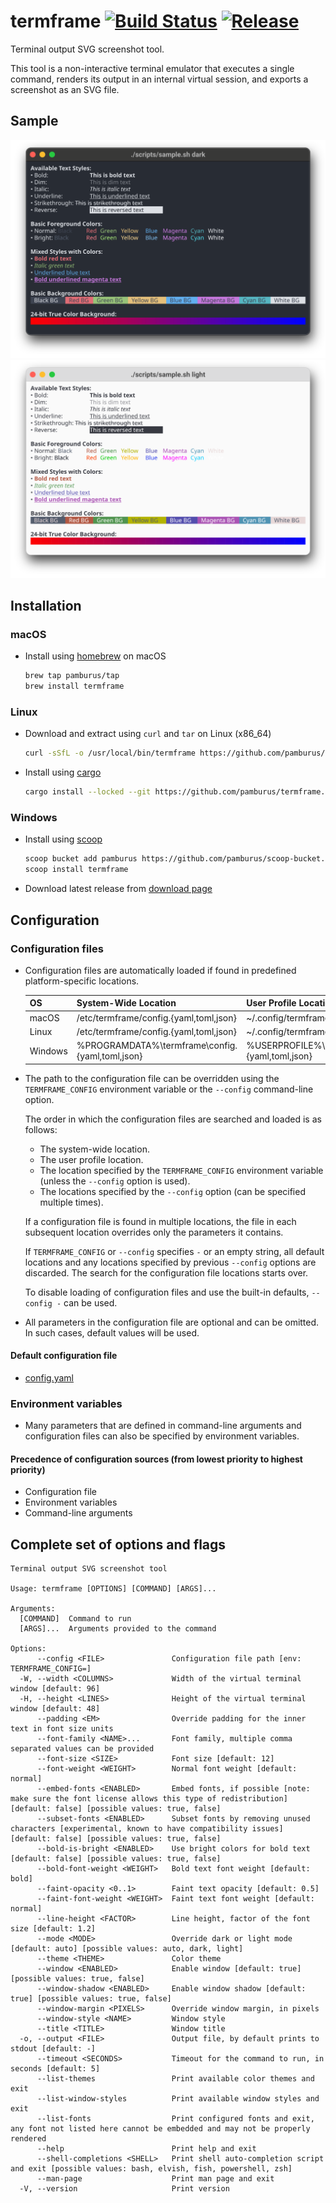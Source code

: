 # termframe [![Build Status][ci-img]][ci] [![Release][release-img]][release]

Terminal output SVG screenshot tool.

This tool is a non-interactive terminal emulator that executes a single command, renders its output in an internal virtual session, and exports a screenshot as an SVG file.

## Sample

![sample-dark](doc/sample-dark.svg#gh-dark-mode-only)
![sample-light](doc/sample-light.svg#gh-light-mode-only)

## Installation

### macOS

* Install using [homebrew](https://brew.sh) on macOS

  ```sh
  brew tap pamburus/tap
  brew install termframe
  ```

### Linux

* Download and extract using `curl` and `tar` on Linux (x86_64)

    ```sh
    curl -sSfL -o /usr/local/bin/termframe https://github.com/pamburus/termframe/releases/latest/download/termframe-linux-x86_64-musl.tar.gz | tar xz
    ```

* Install using [cargo](https://www.rust-lang.org/tools/install)

    ```sh
    cargo install --locked --git https://github.com/pamburus/termframe.git
    ```

### Windows

* Install using [scoop](https://scoop.sh)

    ```sh
    scoop bucket add pamburus https://github.com/pamburus/scoop-bucket.git
    scoop install termframe
    ```

* Download latest release from [download page](https://github.com/pamburus/termframe/releases/latest)

## Configuration

### Configuration files

* Configuration files are automatically loaded if found in predefined platform-specific locations.

    | OS      | System-Wide Location                     | User Profile Location                                          |
    | ------- | ---------------------------------------- |  ------------------------------------------------------- |
    | macOS   | /etc/termframe/config.{yaml,toml,json}          | ~/.config/termframe/config.{yaml,toml,json}                     |
    | Linux   | /etc/termframe/config.{yaml,toml,json}          | ~/.config/termframe/config.{yaml,toml,json}                     |
    | Windows | %PROGRAMDATA%\termframe\config.{yaml,toml,json} | %USERPROFILE%\AppData\Roaming\termframe\config.{yaml,toml,json} |

* The path to the configuration file can be overridden using the `TERMFRAME_CONFIG` environment variable or the `--config` command-line option.

  The order in which the configuration files are searched and loaded is as follows:
  * The system-wide location.
  * The user profile location.
  * The location specified by the `TERMFRAME_CONFIG` environment variable (unless the `--config` option is used).
  * The locations specified by the `--config` option (can be specified multiple times).

  If a configuration file is found in multiple locations, the file in each subsequent location overrides only the parameters it contains.

  If `TERMFRAME_CONFIG` or `--config` specifies `-` or an empty string, all default locations and any locations specified by previous `--config` options are discarded. The search for the configuration file locations starts over.

  To disable loading of configuration files and use the built-in defaults, `--config -` can be used.

* All parameters in the configuration file are optional and can be omitted. In such cases, default values will be used.

#### Default configuration file

* [config.yaml](src/assets/config.yaml)

### Environment variables

* Many parameters that are defined in command-line arguments and configuration files can also be specified by environment variables.

#### Precedence of configuration sources (from lowest priority to highest priority)

* Configuration file
* Environment variables
* Command-line arguments

## Complete set of options and flags

```text
Terminal output SVG screenshot tool

Usage: termframe [OPTIONS] [COMMAND] [ARGS]...

Arguments:
  [COMMAND]  Command to run
  [ARGS]...  Arguments provided to the command

Options:
      --config <FILE>               Configuration file path [env: TERMFRAME_CONFIG=]
  -W, --width <COLUMNS>             Width of the virtual terminal window [default: 96]
  -H, --height <LINES>              Height of the virtual terminal window [default: 48]
      --padding <EM>                Override padding for the inner text in font size units
      --font-family <NAME>...       Font family, multiple comma separated values can be provided
      --font-size <SIZE>            Font size [default: 12]
      --font-weight <WEIGHT>        Normal font weight [default: normal]
      --embed-fonts <ENABLED>       Embed fonts, if possible [note: make sure the font license allows this type of redistribution] [default: false] [possible values: true, false]
      --subset-fonts <ENABLED>      Subset fonts by removing unused characters [experimental, known to have compatibility issues] [default: false] [possible values: true, false]
      --bold-is-bright <ENABLED>    Use bright colors for bold text [default: false] [possible values: true, false]
      --bold-font-weight <WEIGHT>   Bold text font weight [default: bold]
      --faint-opacity <0..1>        Faint text opacity [default: 0.5]
      --faint-font-weight <WEIGHT>  Faint text font weight [default: normal]
      --line-height <FACTOR>        Line height, factor of the font size [default: 1.2]
      --mode <MODE>                 Override dark or light mode [default: auto] [possible values: auto, dark, light]
      --theme <THEME>               Color theme
      --window <ENABLED>            Enable window [default: true] [possible values: true, false]
      --window-shadow <ENABLED>     Enable window shadow [default: true] [possible values: true, false]
      --window-margin <PIXELS>      Override window margin, in pixels
      --window-style <NAME>         Window style
      --title <TITLE>               Window title
  -o, --output <FILE>               Output file, by default prints to stdout [default: -]
      --timeout <SECONDS>           Timeout for the command to run, in seconds [default: 5]
      --list-themes                 Print available color themes and exit
      --list-window-styles          Print available window styles and exit
      --list-fonts                  Print configured fonts and exit, any font not listed here cannot be embedded and may not be properly rendered
      --help                        Print help and exit
      --shell-completions <SHELL>   Print shell auto-completion script and exit [possible values: bash, elvish, fish, powershell, zsh]
      --man-page                    Print man page and exit
  -V, --version                     Print version
```

[ci-img]: https://github.com/pamburus/termframe/actions/workflows/ci.yml/badge.svg
[ci]: https://github.com/pamburus/termframe/actions/workflows/ci.yml
[release-img]: https://img.shields.io/github/v/release/pamburus/termframe?sort=semver
[release]: https://github.com/pamburus/termframe/releases/latest
